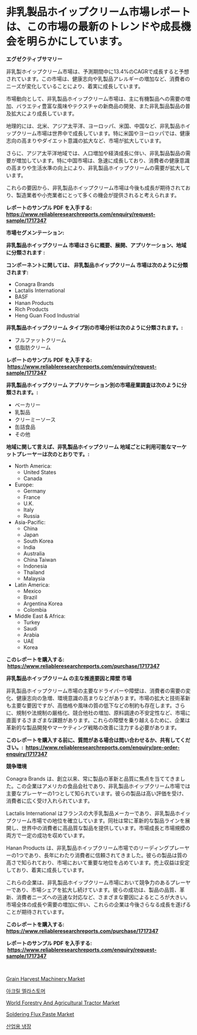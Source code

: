 <p><h1>非乳製品ホイップクリーム市場レポートは、この市場の最新のトレンドや成長機会を明らかにしています。</h1></p><p><strong>エグゼクティブサマリー</strong></p>
<p><p>非乳製ホイップクリーム市場は、予測期間中に13.4%のCAGRで成長すると予想されています。この市場は、健康志向や乳製品アレルギーの増加など、消費者のニーズが変化していることにより、着実に成長しています。</p><p>市場動向として、非乳製品ホイップクリーム市場は、主に有機製品への需要の増加、バラエティ豊富な風味やテクスチャの新商品の開発、また非乳製品製品の普及拡大により成長しています。</p><p>地理的には、北米、アジア太平洋、ヨーロッパ、米国、中国など、非乳製品ホイップクリーム市場は世界中で成長しています。特に米国やヨーロッパでは、健康志向の高まりやダイエット意識の拡大など、市場が拡大しています。</p><p>さらに、アジア太平洋地域では、人口増加や経済成長に伴い、非乳製品製品の需要が増加しています。特に中国市場は、急速に成長しており、消費者の健康意識の高まりや生活水準の向上により、非乳製品ホイップクリームの需要が拡大しています。</p><p>これらの要因から、非乳製品ホイップクリーム市場は今後も成長が期待されており、製造業者や小売業者にとって多くの機会が提供されると考えられます。</p></p>
<p><strong>レポートのサンプル PDF を入手する: <a href="https://www.reliableresearchreports.com/enquiry/request-sample/1717347">https://www.reliableresearchreports.com/enquiry/request-sample/1717347</a></strong></p>
<p><strong>市場セグメンテーション:</strong></p>
<p><strong> 非乳製品ホイップクリーム 市場はさらに概要、展開、アプリケーション、地域に分類されます :</strong></p>
<p><strong>コンポーネントに関しては、 非乳製品ホイップクリーム 市場は次のように分類されます: &nbsp;</strong></p>
<p><ul><li>Conagra Brands</li><li>Lactalis International</li><li>BASF</li><li>Hanan Products</li><li>Rich Products</li><li>Heng Guan Food Industrial</li></ul></p>
<p><strong> 非乳製品ホイップクリーム タイプ別の市場分析は次のように分類されます。:</strong></p>
<p><ul><li>フルファットクリーム</li><li>低脂肪クリーム</li></ul></p>
<p><strong>レポートのサンプル PDF を入手する: &nbsp;<a href="https://www.reliableresearchreports.com/enquiry/request-sample/1717347">https://www.reliableresearchreports.com/enquiry/request-sample/1717347</a></strong></p>
<p><strong> 非乳製品ホイップクリーム アプリケーション別の市場産業調査は次のように分類されます。:</strong></p>
<p><ul><li>ベーカリー</li><li>乳製品</li><li>クリーミーソース</li><li>缶詰食品</li><li>その他</li></ul></p>
<p><strong>地域に関して言えば、非乳製品ホイップクリーム 地域ごとに利用可能なマーケットプレーヤーは次のとおりです。:</strong></p>
<p><ul>
    <li>
        North America:
        <ul>
            <li>United States</li>
            <li>Canada</li>
        </ul>
    </li>
    <li>
        Europe:
        <ul>
            <li>Germany</li>
            <li>France</li>
            <li>U.K.</li>
            <li>Italy</li>
            <li>Russia</li>
        </ul>
    </li>
    <li>
        Asia-Pacific:
        <ul>
            <li>China</li>
            <li>Japan</li>
            <li>South Korea</li>
            <li>India</li>
            <li>Australia</li>
            <li>China Taiwan</li>
            <li>Indonesia</li>
            <li>Thailand</li>
            <li>Malaysia</li>
        </ul>
    </li>
    <li>
        Latin America:
        <ul>
            <li>Mexico</li>
            <li>Brazil</li>
            <li>Argentina Korea</li>
            <li>Colombia</li>
        </ul>
    </li>
    <li>
        Middle East & Africa:
        <ul>
            <li>Turkey</li>
            <li>Saudi</li>
            <li>Arabia</li>
            <li>UAE</li>
            <li>Korea</li>
        </ul>
    </li>
    </ul></p>
<p><strong>このレポートを購入する: &nbsp;<a href="https://www.reliableresearchreports.com/purchase/1717347">https://www.reliableresearchreports.com/purchase/1717347</a></strong></p>
<p><strong>非乳製品ホイップクリーム の主な推進要因と障壁 市場</strong></p>
<p><p>非乳製品ホイップクリーム市場の主要なドライバーや障壁は、消費者の需要の変化、健康志向の急増、環境意識の高まりなどがあります。市場の拡大と技術革新も主要な要因ですが、高価格や風味の質の低下などの制約も存在します。さらに、規制や法規制の厳格化、競合他社の増加、原料調達の不安定性など、市場に直面するさまざまな課題があります。これらの障壁を乗り越えるために、企業は革新的な製品開発やマーケティング戦略の改善に注力する必要があります。</p></p>
<p><strong>このレポートを購入する前に、質問がある場合は問い合わせるか、共有してください。:&nbsp; <a href="https://www.reliableresearchreports.com/enquiry/pre-order-enquiry/1717347">https://www.reliableresearchreports.com/enquiry/pre-order-enquiry/1717347</a></strong></p>
<p><strong>競争環境</strong></p>
<p><p>Conagra Brands は、創立以来、常に製品の革新と品質に焦点を当ててきました。この企業はアメリカの食品会社であり、非乳製品ホイップクリーム市場では主要なプレーヤーの1つとして知られています。彼らの製品は高い評価を受け、消費者に広く受け入れられています。</p><p>Lactalis International はフランスの大手乳製品メーカーであり、非乳製品ホイップクリーム市場での地位を確立しています。同社は常に革新的な製品ラインを展開し、世界中の消費者に高品質な製品を提供しています。市場成長と市場規模の両方で一定の成功を収めています。</p><p>Hanan Products は、非乳製品ホイップクリーム市場でのリーディングプレーヤーの1つであり、長年にわたり消費者に信頼されてきました。彼らの製品は質の高さで知られており、市場において重要な地位を占めています。売上収益は安定しており、着実に成長しています。</p><p>これらの企業は、非乳製品ホイップクリーム市場において競争力のあるプレーヤーであり、市場シェアを拡大し続けています。彼らの成功は、製品の品質、革新、消費者ニーズへの迅速な対応など、さまざまな要因によるところが大きい。市場全体の成長や需要の増加に伴い、これらの企業は今後さらなる成長を遂げることが期待されています。</p></p>
<p><strong>このレポートを購入する: &nbsp; <a href="https://www.reliableresearchreports.com/purchase/1717347">https://www.reliableresearchreports.com/purchase/1717347</a></strong></p>
<p><strong>レポートのサンプル PDF を入手する: &nbsp;<a href="https://www.reliableresearchreports.com/enquiry/request-sample/1717347">https://www.reliableresearchreports.com/enquiry/request-sample/1717347</a></strong><strong></strong></p>
<p>&nbsp;</p>
<p><p><a href="https://copper-carbon-84f.notion.site/Grain-Harvest-Machinery-Market-Size-Market-Trends-and-Growth-Outlook-forecasted-for-period-from-20-141570abc1784b6ca87ab9c68e3fd988">Grain Harvest Machinery Market</a></p><p><a href="https://medium.com/@stevecormier0978/2024%EB%85%84%EB%B6%80%ED%84%B0-2031%EB%85%84%EA%B9%8C%EC%A7%80-%EC%98%88%EC%83%81%EB%90%9C-%EC%95%84%ED%81%AC%EB%A6%B4-%EC%97%98%EB%9D%BC%EC%8A%A4%ED%86%A0%EB%A8%B8-%EC%8B%9C%EC%9E%A5-%EB%B6%84%EC%84%9D-%EB%B0%8F-%EA%B7%9C%EB%AA%A8-%EC%98%88%EC%B8%A1-2767d0c6cbcc">아크릴 엘라스토머</a></p><p><a href="https://cedar-agate-3da.notion.site/World-Forestry-And-Agricultural-Tractor-Market-Share-Market-New-Trends-Analysis-Report-By-Type-By-98c7469724bb435c849a724185f37911">World Forestry And Agricultural Tractor Market</a></p><p><a href="https://view.publitas.com/reportprime-1/soldering-flux-paste-market-size-reflecting-a-forecast-till-2031-market-by-type-by-application-and-by-geography/">Soldering Flux Paste Market</a></p><p><a href="https://medium.com/@stevecormier0978/%EC%82%B0%EC%97%85-%EB%83%89%EB%8F%99%EC%9E%A5%EC%B9%98-%EC%8B%9C%EC%9E%A5-%EB%B6%84%EC%84%9D-%EC%97%B0%ED%8F%89%EA%B7%A0-%EC%84%B1%EC%9E%A5%EB%A5%A0-%EC%8B%9C%EC%9E%A5-%EC%84%B8%EB%B6%84%ED%99%94-%EB%B0%8F-%EC%A0%84-%EC%84%B8%EA%B3%84-%EC%82%B0%EC%97%85-%EA%B0%9C%EC%9A%94-476cfec8400b">산업용 냉장</a></p></p>